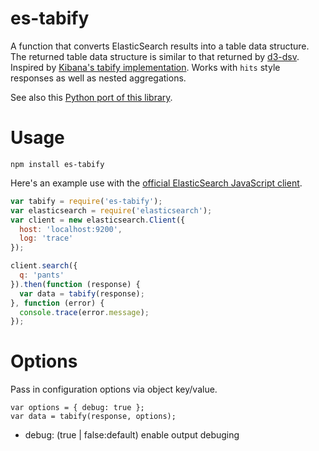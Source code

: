 # es-tabify

A function that converts ElasticSearch results into a table data structure. The returned table data structure is similar to that returned by [d3-dsv](https://github.com/d3/d3-dsv). Inspired by [Kibana's tabify implementation](https://github.com/elastic/kibana/blob/master/src/ui/public/agg_response/tabify/tabify.js). Works with `hits` style responses as well as nested aggregations.

See also this [Python port of this library](https://github.com/nickmaccarthy/python-tabify).

# Usage

`npm install es-tabify`

Here's an example use with the [official ElasticSearch JavaScript client](https://www.elastic.co/guide/en/elasticsearch/client/javascript-api/current/quick-start.html).

```js
var tabify = require('es-tabify');
var elasticsearch = require('elasticsearch');
var client = new elasticsearch.Client({
  host: 'localhost:9200',
  log: 'trace'
});

client.search({
  q: 'pants'
}).then(function (response) {
  var data = tabify(response);
}, function (error) {
  console.trace(error.message);
});
```

# Options

Pass in configuration options via object key/value.

```
var options = { debug: true };
var data = tabify(response, options);
```
* debug: (true | false:default) enable output debuging
